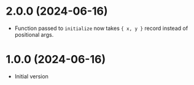 # 2.0.0 (2024-06-16)

* Function passed to `initialize` now takes `{ x, y }` record instead of positional args.

# 1.0.0 (2024-06-16)

* Initial version
